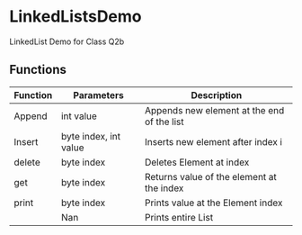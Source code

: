 # LinkedListsDemo
LinkedList Demo for Class Q2b

## Functions
|Function|Parameters|Description|
|--|--|--|
|Append|int value|Appends new element at the end of the list|
|Insert|byte index, int value|Inserts new element after index i|
|delete|byte index|Deletes Element at index|
|get|byte index|Returns value of the element at the index|
|print|byte index|Prints value at the Element index|
|  |Nan|Prints entire List|
